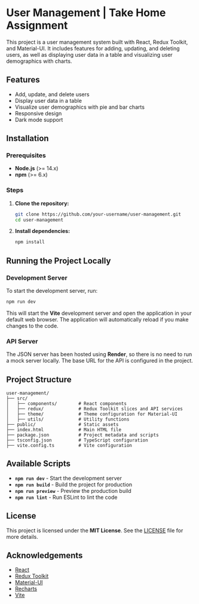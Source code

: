 # User Management | Take Home Assignment

This project is a user management system built with React, Redux Toolkit, and Material-UI. It includes features for adding, updating, and deleting users, as well as displaying user data in a table and visualizing user demographics with charts.

## Features

- Add, update, and delete users
- Display user data in a table
- Visualize user demographics with pie and bar charts
- Responsive design
- Dark mode support

## Installation

### Prerequisites

- **Node.js** (>= 14.x)
- **npm** (>= 6.x)

### Steps

1. **Clone the repository:**

   ```sh
   git clone https://github.com/your-username/user-management.git
   cd user-management
   ```

2. **Install dependencies:**

   ```sh
   npm install
   ```

## Running the Project Locally

### Development Server

To start the development server, run:

   ```sh
   npm run dev
   ```

This will start the **Vite** development server and open the application in your default web browser. The application will automatically reload if you make changes to the code.

### API Server

The JSON server has been hosted using **Render**, so there is no need to run a mock server locally. The base URL for the API is configured in the project.

## Project Structure

```
user-management/
├── src/
│   ├── components/        # React components
│   ├── redux/             # Redux Toolkit slices and API services
│   ├── theme/             # Theme configuration for Material-UI
│   ├── utils/             # Utility functions
├── public/                # Static assets
├── index.html             # Main HTML file
├── package.json           # Project metadata and scripts
├── tsconfig.json          # TypeScript configuration
├── vite.config.ts         # Vite configuration
```

## Available Scripts

- **`npm run dev`** - Start the development server
- **`npm run build`** - Build the project for production
- **`npm run preview`** - Preview the production build
- **`npm run lint`** - Run ESLint to lint the code

## License

This project is licensed under the **MIT License**. See the [LICENSE](LICENSE) file for more details.

## Acknowledgements

- [React](https://reactjs.org/)
- [Redux Toolkit](https://redux-toolkit.js.org/)
- [Material-UI](https://mui.com/)
- [Recharts](https://recharts.org/)
- [Vite](https://vitejs.dev/)

